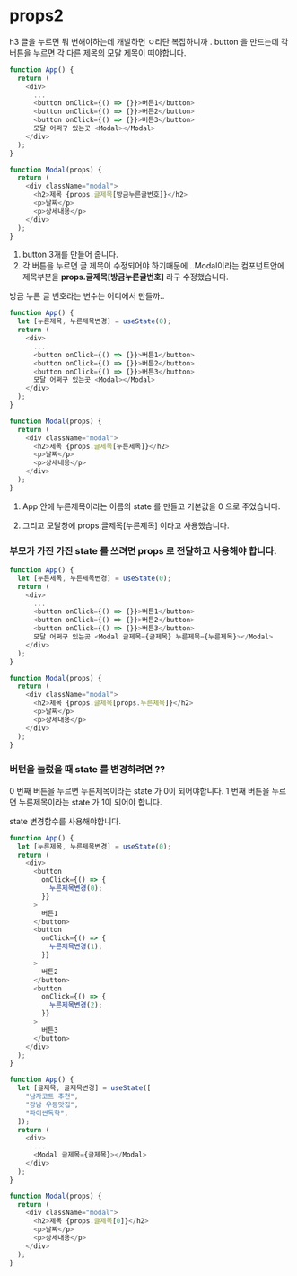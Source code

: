 # props2

h3 글을 누르면 뭐 변해야하는데
개발하면 ㅇ리단 복잡하니까 .
button 을 만드는데 각 버튼을 누르면 각 다른 제목의 모달 제목이 떠야합니다.

```javascript
function App() {
  return (
    <div>
      ...
      <button onClick={() => {}}>버튼1</button>
      <button onClick={() => {}}>버튼2</button>
      <button onClick={() => {}}>버튼3</button>
      모달 어쩌구 있는곳 <Modal></Modal>
    </div>
  );
}

function Modal(props) {
  return (
    <div className="modal">
      <h2>제목 {props.글제목[방금누른글번호]}</h2>
      <p>날짜</p>
      <p>상세내용</p>
    </div>
  );
}
```

1. button 3개를 만들어 줍니다.
2. 각 버튼을 누르면 글 제목이 수정되어야 하기때문에 ..Modal이라는 컴포넌트안에 제목부분을 **props.글제목[방금누른글번호]** 라구 수정했습니다.

방금 누른 글 번호라는 변수는 어디에서 만들까..

```javascript
function App() {
  let [누른제목, 누른제목변경] = useState(0);
  return (
    <div>
      ...
      <button onClick={() => {}}>버튼1</button>
      <button onClick={() => {}}>버튼2</button>
      <button onClick={() => {}}>버튼3</button>
      모달 어쩌구 있는곳 <Modal></Modal>
    </div>
  );
}

function Modal(props) {
  return (
    <div className="modal">
      <h2>제목 {props.글제목[누른제목]}</h2>
      <p>날짜</p>
      <p>상세내용</p>
    </div>
  );
}
```

1.  App 안에 누른제목이라는 이름의 state 를 만들고 기본값을 0 으로 주었습니다.

2.  그리고 모달창에 props.글제목[누른제목] 이라고 사용했습니다.

### 부모가 가진 가진 state 를 쓰려면 props 로 전달하고 사용해야 합니다.

```javascript
function App() {
  let [누른제목, 누른제목변경] = useState(0);
  return (
    <div>
      ...
      <button onClick={() => {}}>버튼1</button>
      <button onClick={() => {}}>버튼2</button>
      <button onClick={() => {}}>버튼3</button>
      모달 어쩌구 있는곳 <Modal 글제목={글제목} 누른제목={누른제목}></Modal>
    </div>
  );
}

function Modal(props) {
  return (
    <div className="modal">
      <h2>제목 {props.글제목[props.누른제목]}</h2>
      <p>날짜</p>
      <p>상세내용</p>
    </div>
  );
}
```

### 버턴을 눌렀을 때 state 를 변경하려면 ??

0 번째 버튼을 누르면 누른제목이라는 state 가 0이 되어야합니다.
1 번째 버튼을 누르면 누른제목이라는 state 가 1이 되어야 합니다.

state 변경함수를 사용해야합니다.

```javascript
function App() {
  let [누른제목, 누른제목변경] = useState(0);
  return (
    <div>
      <button
        onClick={() => {
          누른제목변경(0);
        }}
      >
        버튼1
      </button>
      <button
        onClick={() => {
          누른제목변경(1);
        }}
      >
        버튼2
      </button>
      <button
        onClick={() => {
          누른제목변경(2);
        }}
      >
        버튼3
      </button>
    </div>
  );
}
```

```javascript
function App() {
  let [글제목, 글제목변경] = useState([
    "남자코트 추천",
    "강남 우동맛집",
    "파이썬독학",
  ]);
  return (
    <div>
      ...
      <Modal 글제목={글제목}></Modal>
    </div>
  );
}

function Modal(props) {
  return (
    <div className="modal">
      <h2>제목 {props.글제목[0]}</h2>
      <p>날짜</p>
      <p>상세내용</p>
    </div>
  );
}
```
